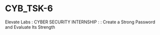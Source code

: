 # CYB_TSK-6
Elevate Labs : CYBER SECURITY INTERNSHIP : : Create a Strong Password and Evaluate Its Strength
